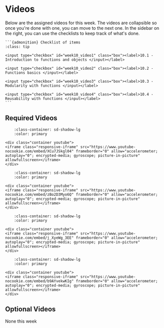 # Videos

Below are the assigned videos for this week. 
The videos are collapsible so once you're done with one, you can move to the next one.
In the sidebar on the right, you can use the checklists to keep track of what's done.

````{margin}
```{admonition} Checklist of items
:class: tip

<input type="checkbox" id="week10_video1" class="box"><label>10.1 - Introduction to functions and objects </input></label>

<input type="checkbox" id="week10_video2" class="box"><label>10.2 - Functions basics </input></label>

<input type="checkbox" id="week10_video3" class="box"><label>10.3 - Modularity with functions </input></label>

<input type="checkbox" id="week10_video4" class="box"><label>10.4 - Reusability with functions </input></label>
```
````

## Required Videos

```{dropdown} 10.1 - Introduction to functions and objects
    :class-container: sd-shadow-lg
    :color: primary

<div class="container youtube">
<iframe class="responsive-iframe" src="https://www.youtube-nocookie.com/embed/XCu7JSkgl04" frameborder="0" allow="accelerometer; autoplay="0"; encrypted-media; gyroscope; picture-in-picture" allowfullscreen></iframe>
</div>
```

```{dropdown} 10.2 - Functions basics
    :class-container: sd-shadow-lg
    :color: primary

<div class="container youtube">
<iframe class="responsive-iframe" src="https://www.youtube-nocookie.com/embed/zBo2D3Myo6Q" frameborder="0" allow="accelerometer; autoplay="0"; encrypted-media; gyroscope; picture-in-picture" allowfullscreen></iframe>
</div>
```

```{dropdown} 10.3 - Modularity with functions
    :class-container: sd-shadow-lg
    :color: primary

<div class="container youtube">
<iframe class="responsive-iframe" src="https://www.youtube-nocookie.com/embed/j_XyeWg_3EE" frameborder="0" allow="accelerometer; autoplay="0"; encrypted-media; gyroscope; picture-in-picture" allowfullscreen></iframe>
</div>
```

```{dropdown} 10.4 - Reusability with functions
    :class-container: sd-shadow-lg
    :color: primary

<div class="container youtube">
<iframe class="responsive-iframe" src="https://www.youtube-nocookie.com/embed/b9AYvekwKIg" frameborder="0" allow="accelerometer; autoplay="0"; encrypted-media; gyroscope; picture-in-picture" allowfullscreen></iframe>
</div>
```

## Optional Videos

None this week